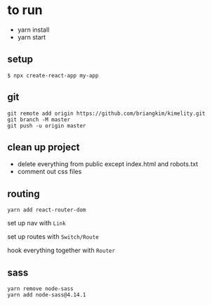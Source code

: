 # to run
- yarn install
- yarn start

## setup
```
$ npx create-react-app my-app
```

## git
```
git remote add origin https://github.com/briangkim/kimelity.git
git branch -M master
git push -u origin master
```

## clean up project
* delete everything from public except index.html and robots.txt
* comment out css files

## routing
```
yarn add react-router-dom
```
set up nav with `Link`

set up routes with `Switch/Route`

hook everything together with `Router`

## sass

```
yarn remove node-sass
yarn add node-sass@4.14.1
```
